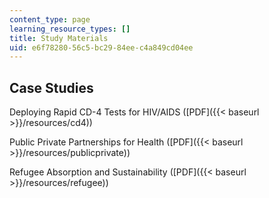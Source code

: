 ```yaml
---
content_type: page
learning_resource_types: []
title: Study Materials
uid: e6f78280-56c5-bc29-84ee-c4a849cd04ee
---
```


Case Studies
------------

Deploying Rapid CD-4 Tests for HIV/AIDS ([PDF]({{< baseurl >}}/resources/cd4))

Public Private Partnerships for Health ([PDF]({{< baseurl >}}/resources/publicprivate))

Refugee Absorption and Sustainability ([PDF]({{< baseurl >}}/resources/refugee))